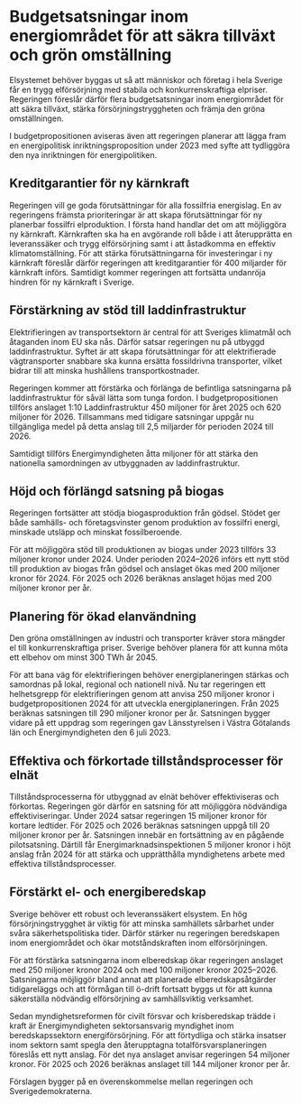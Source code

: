# Budgetsatsningar inom energiområdet för att säkra tillväxt och grön omställning

Elsystemet behöver byggas ut så att människor och företag i hela Sverige får en trygg elförsörjning med stabila och konkurrenskraftiga elpriser. Regeringen föreslår därför flera budgetsatsningar inom energiområdet för att säkra tillväxt, stärka försörjningstryggheten och främja den gröna omställningen.

I budgetpropositionen aviseras även att regeringen planerar att lägga fram en energipolitisk inriktningsproposition under 2023 med syfte att tydliggöra den nya inriktningen för energipolitiken.

## Kreditgarantier för ny kärnkraft

Regeringen vill ge goda förutsättningar för alla fossilfria energislag. En av regeringens främsta prioriteringar är att skapa förutsättningar för ny planerbar fossilfri elproduktion. I första hand handlar det om att möjliggöra ny kärnkraft. Kärnkraften ska ha en avgörande roll både i att återupprätta en leveranssäker och trygg elförsörjning samt i att åstadkomma en effektiv klimatomställning. För att stärka förutsättningarna för investeringar i ny kärnkraft föreslår därför regeringen att kreditgarantier för 400 miljarder för kärnkraft införs. Samtidigt kommer regeringen att fortsätta undanröja hindren för ny kärnkraft i Sverige.

## Förstärkning av stöd till laddinfrastruktur

Elektrifieringen av transportsektorn är central för att Sveriges klimatmål och åtaganden inom EU ska nås. Därför satsar regeringen nu på utbyggd laddinfrastruktur. Syftet är att skapa förutsättningar för att elektrifierade vägtransporter snabbare ska kunna ersätta fossildrivna transporter, vilket bidrar till att minska hushållens transportkostnader.

Regeringen kommer att förstärka och förlänga de befintliga satsningarna på laddinfrastruktur för såväl lätta som tunga fordon. I budgetpropositionen tillförs anslaget 1:10 Laddinfrastruktur 450 miljoner för året 2025 och 620 miljoner för 2026. Tillsammans med tidigare satsningar uppgår nu tillgängliga medel på detta anslag till 2,5 miljarder för perioden 2024 till 2026.

Samtidigt tillförs Energimyndigheten åtta miljoner för att stärka den nationella samordningen av utbyggnaden av laddinfrastruktur.

## Höjd och förlängd satsning på biogas

Regeringen fortsätter att stödja biogasproduktion från gödsel. Stödet ger både samhälls- och företagsvinster genom produktion av fossilfri energi, minskade utsläpp och minskat fossilberoende.

För att möjliggöra stöd till produktionen av biogas under 2023 tillförs 33 miljoner kronor under 2024. Under perioden 2024–2026 införs ett nytt stöd till produktion av biogas från gödsel och anslaget ökas med 200 miljoner kronor för 2024. För 2025 och 2026 beräknas anslaget höjas med 200 miljoner kronor per år.

## Planering för ökad elanvändning

Den gröna omställningen av industri och transporter kräver stora mängder el till konkurrenskraftiga priser. Sverige behöver planera för att kunna möta ett elbehov om minst 300 TWh år 2045.

För att bana väg för elektrifieringen behöver energiplaneringen stärkas och samordnas på lokal, regional och nationell nivå. Nu tar regeringen ett helhetsgrepp för elektrifieringen genom att anvisa 250 miljoner kronor i budgetpropositionen 2024 för att utveckla energiplaneringen. Från 2025 beräknas satsningen till 290 miljoner kronor per år. Satsningen bygger vidare på ett uppdrag som regeringen gav Länsstyrelsen i Västra Götalands län och Energimyndigheten den 6 juli 2023.

## Effektiva och förkortade tillståndsprocesser för elnät

Tillståndsprocesserna för utbyggnad av elnät behöver effektiviseras och förkortas. Regeringen gör därför en satsning för att möjliggöra nödvändiga effektiviseringar. Under 2024 satsar regeringen 15 miljoner kronor för kortare ledtider. För 2025 och 2026 beräknas satsningen uppgå till 20 miljoner kronor per år. Satsningen innebär en fortsättning av en pågående pilotsatsning. Därtill får Energimarknadsinspektionen 5 miljoner kronor i höjt anslag från 2024 för att stärka och upprätthålla myndighetens arbete med effektiva tillståndsprocesser.

## Förstärkt el- och energiberedskap

Sverige behöver ett robust och leveranssäkert elsystem. En hög försörjningstrygghet är viktig för att minska samhällets sårbarhet under svåra säkerhetspolitiska tider. Därför stärker nu regeringen beredskapen inom energiområdet och ökar motståndskraften inom elförsörjningen.

För att förstärka satsningarna inom elberedskap ökar regeringen anslaget med 250 miljoner kronor 2024 och med 100 miljoner kronor 2025–2026. Satsningarna möjliggör bland annat att planerade elberedskapsåtgärder tidigareläggs och att förmågan till ö-drift fortsatt byggs ut för att kunna säkerställa nödvändig elförsörjning av samhällsviktig verksamhet.

Sedan myndighetsreformen för civilt försvar och krisberedskap trädde i kraft är Energimyndigheten sektorsansvarig myndighet inom beredskapssektorn energiförsörjning. För att förtydliga och stärka insatser inom sektorn samt spegla den återupptagna totalförsvarsplaneringen föreslås ett nytt anslag. För det nya anslaget anvisar regeringen 54 miljoner kronor. För 2025 och 2026 beräknas anslaget till 144 miljoner kronor per år.

Förslagen bygger på en överenskommelse mellan regeringen och Sverigedemokraterna.
